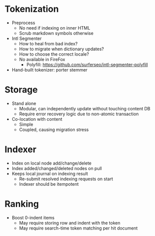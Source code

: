 # Tokenization

- Preprocess
  - No need if indexing on inner HTML
  - Scrub markdown symbols otherwise
- Intl Segmenter
  - How to heal from bad index?
  - How to migrate when dictionary updates?
  - How to choose the correct locale?
  - No available in FireFox
    - Polyfill: https://github.com/surferseo/intl-segmenter-polyfill
- Hand-built tokenizer: porter stemmer

# Storage

- Stand alone
  - Modular, can independently update without touching content DB
  - Require error recovery logic due to non-atomic transaction
- Co-location with content
  - Simple
  - Coupled, causing migration stress

# Indexer

- Index on local node add/change/delete
- Index added/changed/deleted nodes on pull
- Keeps local journal on indexing result
  - Re-submit resolved indexing requests on start
  - Indexer should be itempotent

# Ranking

- Boost 0-indent items
  - May require storing row and indent with the token
  - May require search-time token matching per hit document
